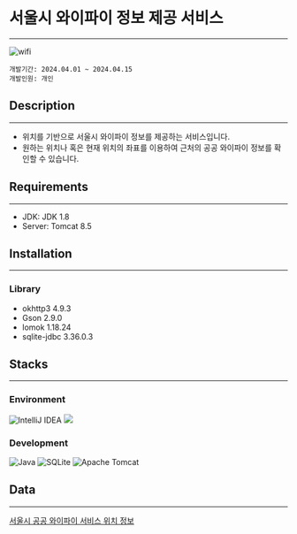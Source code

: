 # 서울시 와이파이 정보 제공 서비스

<hr/>

![wifi](https://images.unsplash.com/photo-1526411116157-21b2b172c6bc?q=80&w=1740&auto=format&fit=crop&ixlib=rb-4.0.3&ixid=M3wxMjA3fDB8MHxwaG90by1wYWdlfHx8fGVufDB8fHx8fA%3D%3D)

```
개발기간: 2024.04.01 ~ 2024.04.15
개발인원: 개인
```

## Description

<hr/>

- 위치를 기반으로 서울시 와이파이 정보를 제공하는 서비스입니다.
- 원하는 위치나 혹은 현재 위치의 좌표를 이용하여 근처의 공공 와이파이 정보를 확인할 수 있습니다.

## Requirements

<hr/>

- JDK: JDK 1.8
- Server: Tomcat 8.5

## Installation

<hr/>

### Library

- okhttp3 4.9.3
- Gson 2.9.0
- lomok 1.18.24
- sqlite-jdbc 3.36.0.3

## Stacks

<hr/>

### Environment

![IntelliJ IDEA](https://img.shields.io/badge/IntelliJIDEA-000000.svg?style=for-the-badge&logo=intellij-idea&logoColor=white)
<img src="https://img.shields.io/badge/github-181717?style=for-the-badge&logo=github&logoColor=white">

### Development

![Java](https://img.shields.io/badge/java-%23ED8B00.svg?style=for-the-badge&logo=openjdk&logoColor=white)
![SQLite](https://img.shields.io/badge/sqlite-%2307405e.svg?style=for-the-badge&logo=sqlite&logoColor=white)
![Apache Tomcat](https://img.shields.io/badge/apache%20tomcat-%23F8DC75.svg?style=for-the-badge&logo=apache-tomcat&logoColor=black)

## Data

<hr/>

<a href="https://data.seoul.go.kr/dataList/OA-20883/S/1/datasetView.do" target="_blank">서울시 공공 와이파이 서비스 위치 정보</a>






